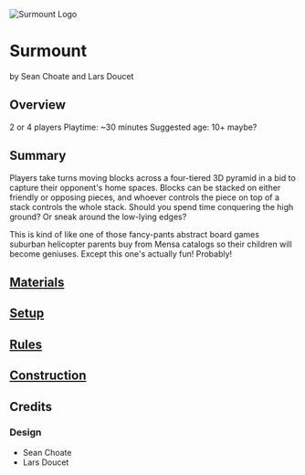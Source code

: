 ![Surmount Logo](/surmount/images/board_2player_blocks.png)

# Surmount

by Sean Choate and Lars Doucet

## Overview

2 or 4 players
Playtime: ~30 minutes
Suggested age: 10+ maybe?

## Summary

Players take turns moving blocks across a four-tiered 3D pyramid in a bid to capture their opponent's home spaces. Blocks can be stacked on either friendly or opposing pieces, and whoever controls the piece on top of a stack controls the whole stack. Should you spend time conquering the high ground? Or sneak around the low-lying edges?

This is kind of like one of those fancy-pants abstract board games suburban helicopter parents buy from Mensa catalogs so their children will become geniuses. Except this one's actually fun! Probably!

## [Materials](MATERIALS.md)

## [Setup](SETUP.md)

## [Rules](RULES.md)

## [Construction](CONSTRUCTION.md)

## Credits

### Design
- Sean Choate
- Lars Doucet
